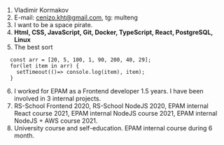 1. Vladimir Kormakov
2. E-mail: cenizo.kht@gmail.com, tg: multeng
3. I want to be a space pirate.
4. **Html, CSS, JavaScript, Git, Docker, TypeScript, React, PostgreSQL, Linux**
5. The best sort 
  ```
    const arr = [20, 5, 100, 1, 90, 200, 40, 29];
    for(let item in arr) {
      setTimeout(()=> console.log(item), item);
    }
  ```
6. I worked for EPAM as a Frontend developer 1.5 years. I have been involved in 3 internal projects.
7. RS-School Frontend 2020, RS-School NodeJS 2020, EPAM internal React course 2021, EPAM internal NodeJS course 2021, EPAM internal NodeJS + AWS course 2021.
8. University course and self-education. EPAM internal course during 6 month.
